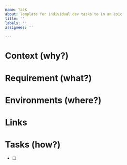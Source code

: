 ```yaml
---
name: Task
about: Template for individual dev tasks to in an epic
title: ''
labels: ''
assignees: ''

---
```


# Context (why?)

# Requirement (what?)

# Environments (where?)

# Links

# Tasks (how?)
- [ ]
